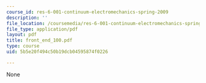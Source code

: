 ```yaml
---
course_id: res-6-001-continuum-electromechanics-spring-2009
description: ''
file_location: /coursemedia/res-6-001-continuum-electromechanics-spring-2009/5b5e20f494c50b19dcb04595874f0226_front_end_100.pdf
file_type: application/pdf
layout: pdf
title: front_end_100.pdf
type: course
uid: 5b5e20f494c50b19dcb04595874f0226

---
```

None